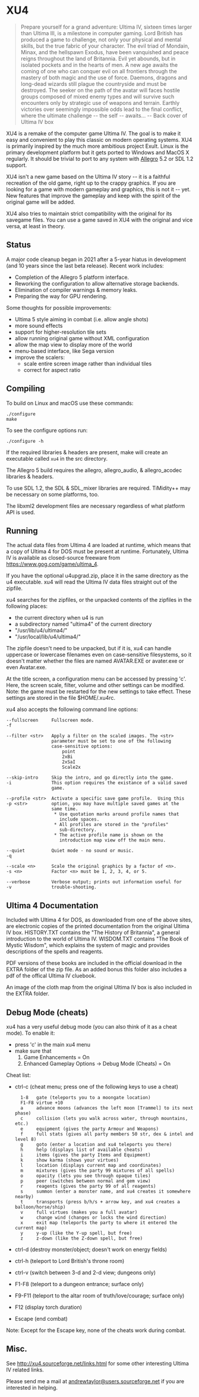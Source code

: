 XU4
===

> Prepare yourself for a grand adventure: Ultima IV, sixteen times
> larger than Ultima III, is a milestone in computer gaming.  Lord
> British has produced a game to challenge, not only your physical
> and mental skills, but the true fabric of your character.  The evil
> triad of Mondain, Minax, and the hellspawn Exodus, have been
> vanquished and peace reigns throughout the land of Britannia.  Evil
> yet abounds, but in isolated pockets and in the hearts of men.  A
> new age awaits the coming of one who can conquer evil on all
> frontiers through the mastery of both magic and the use of force.
> Daemons, dragons and long-dead wizards still plague the countryside
> and must be destroyed.  The seeker on the path of the avatar will
> faces hostile groups composed of mixed enemy types and will survive
> such encounters only by strategic use of weapons and terrain.
> Earthly victories over seemingly impossible odds lead to the final
> conflict, where the ultimate challenge -- the self -- awaits...
>   -- Back cover of Ultima IV box

XU4 is a remake of the computer game Ultima IV.  The goal is to make
it easy and convenient to play this classic on modern operating
systems.  XU4 is primarily inspired by the much more ambitious project
Exult.  Linux is the primary development platform but it gets ported
to Windows and MacOS X regularly. It should be trivial to port to any
system with [Allegro] 5.2 or SDL 1.2 support.

XU4 isn't a new game based on the Ultima IV story -- it is a faithful
recreation of the old game, right up to the crappy graphics.  If you
are looking for a game with modern gameplay and graphics, this is not
it -- yet.  New features that improve the gameplay and keep with the
spirit of the original game will be added.

XU4 also tries to maintain strict compatibility with the original for
its savegame files.  You can use a game saved in XU4 with the original
and vice versa, at least in theory.


Status
------

A major code cleanup began in 2021 after a 5-year hiatus in development
(and 10 years since the last beta release). Recent work includes:

 - Completion of the Allegro 5 platform interface.
 - Reworking the configuration to allow alternative storage backends.
 - Elimination of compiler warnings & memory leaks.
 - Preparing the way for GPU rendering.

Some thoughts for possible improvements:
 - Ultima 5 style aiming in combat (i.e. allow angle shots)
 - more sound effects
 - support for higher-resolution tile sets
 - allow running original game without XML configuration
 - allow the map view to display more of the world
 - menu-based interface, like Sega version
 - improve the scalers:
   + scale entire screen image rather than individual tiles
   + correct for aspect ratio


Compiling
---------

To build on Linux and macOS use these commands:

    ./configure
    make

To see the configure options run:

    ./configure -h

If the required libraries & headers are present, make will create an
executable called `xu4` in the src directory.

The Allegro 5 build requires the allegro, allegro_audio, & allegro_acodec
libraries & headers.

To use SDL 1.2, the SDL & SDL_mixer libraries are required.  TiMidity++ may
be necessary on some platforms, too.

The libxml2 development files are necessary regardless of what platform API
is used.


Running
-------

The actual data files from Ultima 4 are loaded at runtime, which means
that a copy of Ultima 4 for DOS must be present at runtime.
Fortunately, Ultima IV is available as closed-source freeware from
https://www.gog.com/game/ultima_4.

If you have the optional u4upgrad.zip, place it in the same directory as the
u4 executable.  xu4 will read the Ultima IV data files straight out of the
zipfile.

xu4 searches for the zipfiles, or the unpacked contents of the
zipfiles in the following places:
 - the current directory when u4 is run
 - a subdirectory named "ultima4" of the current directory
 - "/usr/lib/u4/ultima4/"
 - "/usr/local/lib/u4/ultima4/"

The zipfile doesn't need to be unpacked, but if it is, xu4 can handle
uppercase or lowercase filenames even on case-sensitive filesystems,
so it doesn't matter whether the files are named AVATAR.EXE or
avater.exe or even Avatar.exe.

At the title screen, a configuration menu can be accessed by pressing
'c'.  Here, the screen scale, filter, volume and other settings can be
modified.  Note: the game must be restarted for the new settings to
take effect.  These settings are stored in the file $HOME/.xu4rc.

xu4 also accepts the following command line options:

    --fullscreen     Fullscreen mode.
    -f

    --filter <str>   Apply a filter on the scaled images. The <str>
                     parameter must be set to one of the following
                     case-sensitive options:
                         point
                         2xBi
                         2xSaI
                         Scale2x

    --skip-intro     Skip the intro, and go directly into the game.
    -i               This option requires the existance of a valid saved
                     game.

    --profile <str>  Activate a specific save game profile.  Using this
    -p <str>         option, you may have multiple saved games at the
                     same time.
                      * Use quotation marks around profile names that
                        include spaces.
                      * All profiles are stored in the "profiles"
                        sub-directory.
                      * The active profile name is shown on the
                        introduction map view off the main menu.

    --quiet          Quiet mode - no sound or music.
    -q

    --scale <n>      Scale the original graphics by a factor of <n>.
    -s <n>           Factor <n> must be 1, 2, 3, 4, or 5.

    --verbose        Verbose output; prints out information useful for
    -v               trouble-shooting.


Ultima 4 Documentation
----------------------

Included with Ultima 4 for DOS, as downloaded from one of the above
sites, are electronic copies of the printed documentation from the
original Ultima IV box.  HISTORY.TXT contains the "The History of
Britannia", a general introduction to the world of Ultima IV.
WISDOM.TXT contains "The Book of Mystic Wisdom", which explains the
system of magic and provides descriptions of the spells and reagents.

PDF versions of these books are included in the official download in
the EXTRA folder of the zip file.
As an added bonus this folder also includes a pdf of the offical 
Ultima IV cluebook.

An image of the cloth map from the original Ultima IV box is also
included in the EXTRA folder.


Debug Mode (cheats)
-------------------

xu4 has a very useful debug mode (you can also think of it as a cheat mode).
To enable it:
- press 'c' in the main xu4 menu
- make sure that
  1) Game Enhancements = On
  2) Enhanced Gameplay Options -> Debug Mode (Cheats) = On

Cheat list:
* ctrl-c (cheat menu; press one of the following keys to use a cheat)

        1-8   gate (teleports you to a moongate location)
        F1-F8 virtue +10
        a     advance moons (advances the left moon [Trammel] to its next phase)
        c     collision (lets you walk across water, through mountains, etc.)
        e     equipment (gives the party Armour and Weapons)
        f     full stats (gives all party members 50 str, dex & intel and level 8)
        g     goto (enter a location and xu4 teleports you there)
        h     help (displays list of available cheats)
        i     items (gives the party Items and Equipment)
        k     show karma (shows your virtues)
        l     location (displays current map and coordinates)
        m     mixtures (gives the party 99 mixtures of all spells)
        o     opacity (lets you see through opaque tiles)
        p     peer (switches between normal and gem view)
        r     reagents (gives the party 99 of all reagents)
        s     summon (enter a monster name, and xu4 creates it somewhere nearby)
        t     transports (press b/h/s + arrow key, and xu4 creates a balloon/horse/ship)
        v     full virtues (makes you a full avatar)
        w     change wind (changes or locks the wind direction)
        x     exit map (teleports the party to where it entered the current map)
        y     y-up (like the Y-up spell, but free)
        z     z-down (like the Z-down spell, but free)

* ctrl-d (destroy monster/object; doesn't work on energy fields)
* ctrl-h (teleport to Lord British's throne room)
* ctrl-v (switch between 3-d and 2-d view; dungeons only)
* F1-F8 (teleport to a dungeon entrance; surface only)
* F9-F11 (teleport to the altar room of truth/love/courage; surface only)
* F12 (display torch duration)
* Escape (end combat)

Note:
Except for the Escape key, none of the cheats work during combat.


Misc.
-----

See http://xu4.sourceforge.net/links.html for some other interesting
Ultima IV related links.

Please send me a mail at andrewtaylor@users.sourceforge.net if you are
interested in helping.


[Allegro]: https://liballeg.org/
